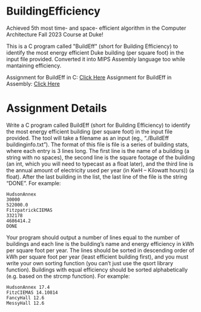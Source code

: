# BuildingEfficiency
Achieved 5th most time- and space- efficient algorithm in the Computer Architecture Fall 2023 Course at Duke! 

This is a C program called "BuildEff" (short for Building Efficiency) to identify the most energy efficient Duke building (per square foot) in the input file provided. Converted it into MIPS Assembly language too while mantaining efficiency.

Assignment for BuildEff in C: [Click Here](https://people.ee.duke.edu/~jab/ece250/homeworks/homework1.pdf)
Assignment for BuildEff in Assembly: [Click Here](https://people.ee.duke.edu/~jab/ece250/homeworks/homework2.pdf)

# Assignment Details

Write a C program called BuildEff (short for Building Efficiency) to identify the most energy efficient
building (per square foot) in the input file provided. The tool will take a filename as an input (eg.,
“./BuildEff buildinginfo.txt”). The format of this file is file is a series of
building stats, where each entry is 3 lines long. The first line is the name of a building (a string with no
spaces), the second line is the square footage of the building (an int, which you will need to typecast as a
float later), and the third line is the annual amount of electricity used per year (in KwH – Kilowatt hours))
(a float). After the last building in the list, the last line of the file is the string “DONE”. For example:
```
HudsonAnnex
30000
522000.0
FitzpatrickCIEMAS
332178
4686414.2
DONE
```
Your program should output a number of lines equal to the number of buildings and each line is the
building’s name and energy efficiency in kWh per square foot per year. The lines should be sorted in
descending order of kWh per square foot per year (least efficient building first), and you must write your
own sorting function (you can’t just use the qsort library function). Buildings with equal efficiency
should be sorted alphabetically (e.g. based on the strcmp function). For example:

```
HudsonAnnex 17.4
FitzCIEMAS 14.10814
FancyHall 12.6
MessyHall 12.6
```
